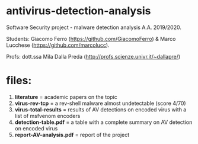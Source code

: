 # antivirus-detection-analysis

Software Security project - malware detection analysis A.A. 2019/2020. 

Students:
Giacomo Ferro (https://github.com/GiacomoFerro) & Marco Lucchese (https://github.com/marcolucc).

Profs: dott.ssa Mila Dalla Preda (http://profs.scienze.univr.it/~dallapre/)

# files:
1) **literature** = academic papers on the topic
2) **virus-rev-tcp** = a rev-shell malware almost undetectable (score 4/70)
3) **virus-total-results** = results of AV detections on encoded virus with a list of msfvenom encoders
4) **detection-table.pdf** = a table with a complete summary on AV detection on encoded virus
5) **report-AV-analysis.pdf** = report of the project

